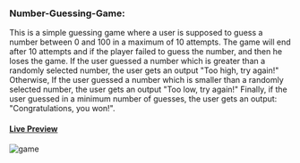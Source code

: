 ### Number-Guessing-Game:
 This is a simple guessing game where a user is supposed to guess a number between 0 and 100 in a maximum of 10 attempts.
 The game will end after 10 attempts and if the player failed to guess the number, and then he loses the game.
 If the user guessed a number which is greater than a randomly selected number, the user gets an output "Too high, try again!"
 Otherwise, If the user guessed a number which is smaller than a randomly selected number, the user gets an output "Too low, try again!"
 Finally, if the user guessed in a minimum number of guesses, the user gets an output: "Congratulations, you won!".
 #### <a href="https://fitsumtsehay.github.io/Number-Guessing-Game/" rel="nofollow">Live Preview</a>
![game](https://user-images.githubusercontent.com/63597726/201593591-6c02891f-ae75-47a2-9644-c5d5841f3398.jpg)

